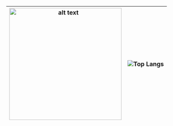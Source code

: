 
| <a href="https://w-decker.github.io/"><img src="https://w-decker.github.io/images/wdbrain.png" alt="alt text" width="300" height="300"></a> | ![Top Langs](https://github-readme-stats.vercel.app/api/top-langs/?username=w-decker&layout=compact&hide=jupyter%20notebook,html&theme=nord) |
| --- | --- |
